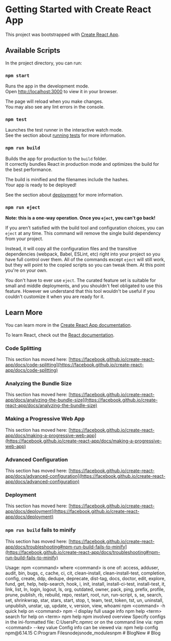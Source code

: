# Getting Started with Create React App

This project was bootstrapped with [Create React App](https://github.com/facebook/create-react-app).

## Available Scripts

In the project directory, you can run:

### `npm start`

Runs the app in the development mode.\
Open [http://localhost:3000](http://localhost:3000) to view it in your browser.

The page will reload when you make changes.\
You may also see any lint errors in the console.

### `npm test`

Launches the test runner in the interactive watch mode.\
See the section about [running tests](https://facebook.github.io/create-react-app/docs/running-tests) for more information.

### `npm run build`

Builds the app for production to the `build` folder.\
It correctly bundles React in production mode and optimizes the build for the best performance.

The build is minified and the filenames include the hashes.\
Your app is ready to be deployed!

See the section about [deployment](https://facebook.github.io/create-react-app/docs/deployment) for more information.

### `npm run eject`

**Note: this is a one-way operation. Once you `eject`, you can't go back!**

If you aren't satisfied with the build tool and configuration choices, you can `eject` at any time. This command will remove the single build dependency from your project.

Instead, it will copy all the configuration files and the transitive dependencies (webpack, Babel, ESLint, etc) right into your project so you have full control over them. All of the commands except `eject` will still work, but they will point to the copied scripts so you can tweak them. At this point you're on your own.

You don't have to ever use `eject`. The curated feature set is suitable for small and middle deployments, and you shouldn't feel obligated to use this feature. However we understand that this tool wouldn't be useful if you couldn't customize it when you are ready for it.

## Learn More

You can learn more in the [Create React App documentation](https://facebook.github.io/create-react-app/docs/getting-started).

To learn React, check out the [React documentation](https://reactjs.org/).

### Code Splitting

This section has moved here: [https://facebook.github.io/create-react-app/docs/code-splitting](https://facebook.github.io/create-react-app/docs/code-splitting)

### Analyzing the Bundle Size

This section has moved here: [https://facebook.github.io/create-react-app/docs/analyzing-the-bundle-size](https://facebook.github.io/create-react-app/docs/analyzing-the-bundle-size)

### Making a Progressive Web App

This section has moved here: [https://facebook.github.io/create-react-app/docs/making-a-progressive-web-app](https://facebook.github.io/create-react-app/docs/making-a-progressive-web-app)

### Advanced Configuration

This section has moved here: [https://facebook.github.io/create-react-app/docs/advanced-configuration](https://facebook.github.io/create-react-app/docs/advanced-configuration)

### Deployment

This section has moved here: [https://facebook.github.io/create-react-app/docs/deployment](https://facebook.github.io/create-react-app/docs/deployment)

### `npm run build` fails to minify

This section has moved here: [https://facebook.github.io/create-react-app/docs/troubleshooting#npm-run-build-fails-to-minify](https://facebook.github.io/create-react-app/docs/troubleshooting#npm-run-build-fails-to-minify)
 
 U s a g e :   n p m   < c o m m a n d >  
  
 w h e r e   < c o m m a n d >   i s   o n e   o f :  
         a c c e s s ,   a d d u s e r ,   a u d i t ,   b i n ,   b u g s ,   c ,   c a c h e ,   c i ,   c i t ,  
         c l e a n - i n s t a l l ,   c l e a n - i n s t a l l - t e s t ,   c o m p l e t i o n ,   c o n f i g ,  
         c r e a t e ,   d d p ,   d e d u p e ,   d e p r e c a t e ,   d i s t - t a g ,   d o c s ,   d o c t o r ,  
         e d i t ,   e x p l o r e ,   f u n d ,   g e t ,   h e l p ,   h e l p - s e a r c h ,   h o o k ,   i ,   i n i t ,  
         i n s t a l l ,   i n s t a l l - c i - t e s t ,   i n s t a l l - t e s t ,   i t ,   l i n k ,   l i s t ,   l n ,  
         l o g i n ,   l o g o u t ,   l s ,   o r g ,   o u t d a t e d ,   o w n e r ,   p a c k ,   p i n g ,   p r e f i x ,  
         p r o f i l e ,   p r u n e ,   p u b l i s h ,   r b ,   r e b u i l d ,   r e p o ,   r e s t a r t ,   r o o t ,  
         r u n ,   r u n - s c r i p t ,   s ,   s e ,   s e a r c h ,   s e t ,   s h r i n k w r a p ,   s t a r ,  
         s t a r s ,   s t a r t ,   s t o p ,   t ,   t e a m ,   t e s t ,   t o k e n ,   t s t ,   u n ,  
         u n i n s t a l l ,   u n p u b l i s h ,   u n s t a r ,   u p ,   u p d a t e ,   v ,   v e r s i o n ,   v i e w ,  
         w h o a m i  
  
 n p m   < c o m m a n d >   - h     q u i c k   h e l p   o n   < c o m m a n d >  
 n p m   - l                         d i s p l a y   f u l l   u s a g e   i n f o  
 n p m   h e l p   < t e r m >       s e a r c h   f o r   h e l p   o n   < t e r m >  
 n p m   h e l p   n p m             i n v o l v e d   o v e r v i e w  
  
 S p e c i f y   c o n f i g s   i n   t h e   i n i - f o r m a t t e d   f i l e :  
         C : \ U s e r s \ P c \ . n p m r c  
 o r   o n   t h e   c o m m a n d   l i n e   v i a :   n p m   < c o m m a n d >   - - k e y   v a l u e  
 C o n f i g   i n f o   c a n   b e   v i e w e d   v i a :   n p m   h e l p   c o n f i g  
  
 n p m @ 6 . 1 4 . 1 5   C : \ P r o g r a m   F i l e s \ n o d e j s \ n o d e _ m o d u l e s \ n p m  
  
 #   B l o g N e w  
 #   B l o g  
 